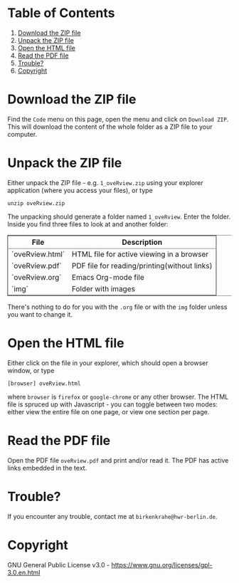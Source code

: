 
# Table of Contents

1.  [Download the ZIP file](#org164bdb1)
2.  [Unpack the ZIP file](#org0670eb3)
3.  [Open the HTML file](#org9bd676a)
4.  [Read the PDF file](#orgb610419)
5.  [Trouble?](#org309d47a)
6.  [Copyright](#org9d43379)


<a id="org164bdb1"></a>

# Download the ZIP file

Find the `Code` menu on this page, open the menu and click on
`Download ZIP`. This will download the content of the whole folder
as a ZIP file to your computer.


<a id="org0670eb3"></a>

# Unpack the ZIP file

Either unpack the ZIP file - e.g. `1_oveRview.zip` using your
explorer application (where you access your files), or type

    unzip oveRview.zip

The unpacking should generate a folder named `1_oveRview`. Enter
the folder. Inside you find three files to look at and another folder:

<table border="2" cellspacing="0" cellpadding="6" rules="groups" frame="hsides">


<colgroup>
<col  class="org-left" />

<col  class="org-left" />
</colgroup>
<thead>
<tr>
<th scope="col" class="org-left">File</th>
<th scope="col" class="org-left">Description</th>
</tr>
</thead>

<tbody>
<tr>
<td class="org-left">`oveRview.html`</td>
<td class="org-left">HTML file for active viewing in a browser</td>
</tr>


<tr>
<td class="org-left">`oveRview.pdf`</td>
<td class="org-left">PDF file for reading/printing(without links)</td>
</tr>


<tr>
<td class="org-left">`oveRview.org`</td>
<td class="org-left">Emacs Org-mode file</td>
</tr>


<tr>
<td class="org-left">`img`</td>
<td class="org-left">Folder with images</td>
</tr>
</tbody>
</table>

There's nothing to do for you with the `.org` file or with the `img`
folder unless you want to change it.


<a id="org9bd676a"></a>

# Open the HTML file

Either click on the file in your explorer, which should open a browser window, or type

    [browser] oveRview.html

where `browser` is `firefox` or `google-chrome` or any other
browser. The HTML file is spruced up with Javascript - you can
toggle between two modes: either view the entire file on one page,
or view one section per page.


<a id="orgb610419"></a>

# Read the PDF file

Open the PDF file `oveRview.pdf` and print and/or read it. The PDF
has active links embedded in the text.


<a id="org309d47a"></a>

# Trouble?

If you encounter any trouble, contact me at `birkenkrahe@hwr-berlin.de`.


<a id="org9d43379"></a>

# Copyright

GNU General Public License v3.0 -
<https://www.gnu.org/licenses/gpl-3.0.en.html>

